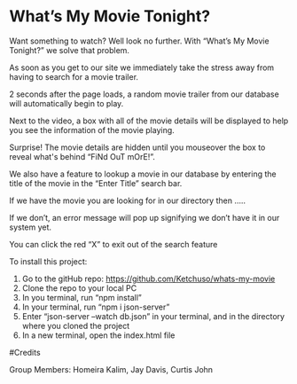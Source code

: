 # What’s My Movie Tonight?

Want something to watch? Well look no further. With “What’s My Movie Tonight?” we solve that problem.

As soon as you get to our site we immediately take the stress away from having to search for a movie trailer.

 2 seconds after the page loads, a random movie trailer from our database will automatically begin to play. 

Next to the video, a box with all of the movie details will be displayed to help you see the information of the movie playing.

Surprise! The movie details are hidden until you mouseover the box to reveal what's behind “FiNd OuT mOrE!”. 

We also have a feature to lookup a movie in our database by entering the title of the movie in the “Enter Title” search bar.

If we have the movie you are looking for in our directory then …..

If we don’t, an error message will pop up signifying we don’t have it in our system yet. 

You can click the red “X” to exit out of the search feature


To install this project:
1. Go to the gitHub repo: https://github.com/Ketchuso/whats-my-movie
2. Clone the repo to your local PC
3. In you terminal, run “npm install”
4. In your terminal, run “npm i json-server”
5. Enter “json-server –watch db.json”  in your terminal, and in the directory where you cloned the project
6. In a new terminal, open the index.html file

#Credits

Group Members: Homeira Kalim, Jay Davis, Curtis John

